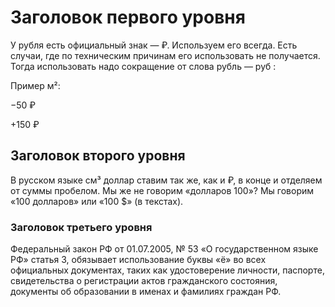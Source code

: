 # Заголовок первого уровня

У рубля есть официальный знак — ₽. Используем его всегда. Есть случаи, где по техническим причинам его использовать не получается. Тогда использовать надо сокращение от слова рубль — руб :

Пример м²:

−50 ₽

+150 ₽

## Заголовок второго уровня

В русском языке см³ доллар ставим так же, как и ₽, в конце и отделяем от суммы пробелом. Мы же не говорим «долларов 100»? Мы говорим «100 долларов» или «100 $» (в текстах).

### Заголовок третьего уровня

Федеральный закон РФ от 01.07.2005, № 53 «О государственном языке РФ» статья 3, обязывает использование буквы «ё» во всех официальных документах, таких как удостоверение личности, паспорте, свидетельства о регистрации актов гражданского состояния, документы об образовании в именах и фамилиях граждан РФ.
